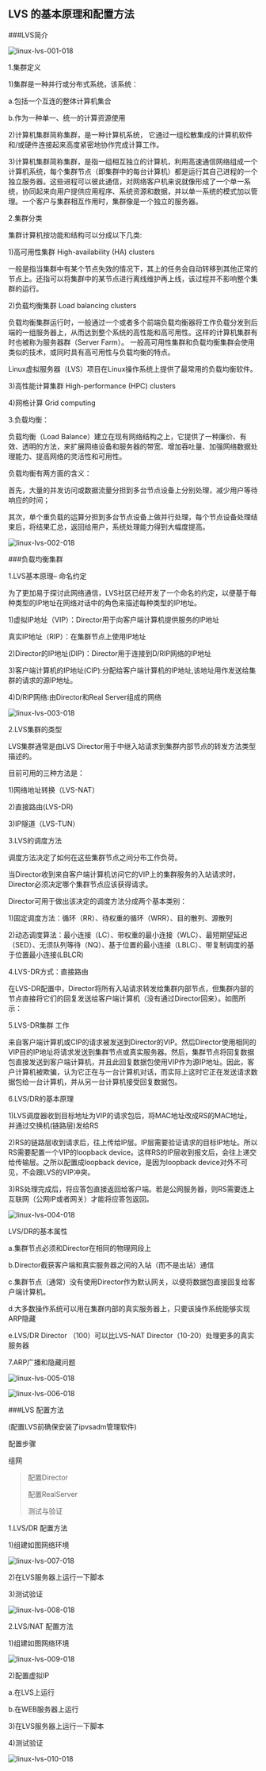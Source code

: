 LVS 的基本原理和配置方法
------------------------

###LVS简介

![linux-lvs-001-018][linux-lvs-001-018]

1.集群定义

1)集群是一种并行或分布式系统，该系统：

a.包括一个互连的整体计算机集合

b.作为一种单一、统一的计算资源使用

2)计算机集群简称集群，是一种计算机系统， 它通过一组松散集成的计算机软件和/或硬件连接起来高度紧密地协作完成计算工作。

3)计算机集群简称集群，是指一组相互独立的计算机，利用高速通信网络组成一个计算机系统，每个集群节点（即集群中的每台计算机）都是运行其自己进程的一个独立服务器。这些进程可以彼此通信，对网络客户机来说就像形成了一个单一系统，协同起来向用户提供应用程序、系统资源和数据，并以单一系统的模式加以管理。一个客户与集群相互作用时，集群像是一个独立的服务器。

2.集群分类

集群计算机按功能和结构可以分成以下几类:

1)高可用性集群 High-availability (HA) clusters

一般是指当集群中有某个节点失效的情况下，其上的任务会自动转移到其他正常的节点上。还指可以将集群中的某节点进行离线维护再上线，该过程并不影响整个集群的运行。

2)负载均衡集群 Load balancing clusters

负载均衡集群运行时，一般通过一个或者多个前端负载均衡器将工作负载分发到后端的一组服务器上，从而达到整个系统的高性能和高可用性。这样的计算机集群有时也被称为服务器群（Server Farm）。 一般高可用性集群和负载均衡集群会使用类似的技术，或同时具有高可用性与负载均衡的特点。

Linux虚拟服务器（LVS）项目在Linux操作系统上提供了最常用的负载均衡软件。

3)高性能计算集群 High-performance (HPC) clusters

4)网格计算 Grid computing

3.负载均衡：

负载均衡（Load Balance）建立在现有网络结构之上，它提供了一种廉价、有效、透明的方法，来扩展网络设备和服务器的带宽、增加吞吐量、加强网络数据处理能力、提高网络的灵活性和可用性。

负载均衡有两方面的含义：

首先，大量的并发访问或数据流量分担到多台节点设备上分别处理，减少用户等待响应的时间；

其次，单个重负载的运算分担到多台节点设备上做并行处理，每个节点设备处理结束后，将结果汇总，返回给用户，系统处理能力得到大幅度提高。

![linux-lvs-002-018][linux-lvs-002-018]

###负载均衡集群

1.LVS基本原理– 命名约定

为了更加易于探讨此网络通信，LVS社区已经开发了一个命名的约定，以便基于每种类型的IP地址在网络对话中的角色来描述每种类型的IP地址。

1)虚拟IP地址（VIP）：Director用于向客户端计算机提供服务的IP地址

真实IP地址（RIP）：在集群节点上使用IP地址

2)Director的IP地址(DIP)：Director用于连接到D/RIP网络的IP地址

3)客户端计算机的IP地址(CIP):分配给客户端计算机的IP地址,该地址用作发送给集群的请求的源IP地址。

4)D/RIP网络:由Director和Real Server组成的网络

![linux-lvs-003-018][linux-lvs-003-018]

2.LVS集群的类型

LVS集群通常是由LVS Director用于中继入站请求到集群内部节点的转发方法类型描述的。

目前可用的三种方法是：

1)网络地址转换（LVS-NAT）

2)直接路由(LVS-DR)

3)IP隧道（LVS-TUN）

3.LVS的调度方法

调度方法决定了如何在这些集群节点之间分布工作负荷。

当Director收到来自客户端计算机访问它的VIP上的集群服务的入站请求时，Director必须决定哪个集群节点应该获得请求。

Director可用于做出该决定的调度方法分成两个基本类别：

1)固定调度方法：循环（RR）、待权重的循环（WRR）、目的散列、源散列

2)动态调度算法：最小连接（LC）、带权重的最小连接（WLC）、最短期望延迟（SED）、无须队列等待（NQ）、基于位置的最小连接（LBLC）、带复制调度的基于位置最小连接(LBLCR)

4.LVS-DR方式：直接路由

在LVS-DR配置中，Director将所有入站请求转发给集群内部节点，但集群内部的节点直接将它们的回复发送给客户端计算机（没有通过Director回来）。如图所示：

5.LVS-DR集群 工作

来自客户端计算机或CIP的请求被发送到Director的VIP。然后Director使用相同的VIP目的IP地址将请求发送到集群节点或真实服务器。然后，集群节点将回复数据包直接发送到客户端计算机，并且此回复数据包使用VIP作为源IP地址。因此，客户计算机被欺骗，认为它正在与一台计算机对话，而实际上这时它正在发送请求数据包给一台计算机，并从另一台计算机接受回复数据包。

6.LVS/DR的基本原理

1)LVS调度器收到目标地址为VIP的请求包后，将MAC地址改成RS的MAC地址，并通过交换机(链路层)发给RS

2)RS的链路层收到请求后，往上传给IP层。IP层需要验证请求的目标IP地址。所以RS需要配置一个VIP的loopback device。这样RS的IP层收到报文后，会往上递交给传输层。之所以配置成loopback device，是因为loopback device对外不可见，不会跟LVS的VIP冲突。

3)RS处理完成后，将应答包直接返回给客户端。若是公网服务器，则RS需要连上互联网（公网IP或者网关）才能将应答包返回。

![linux-lvs-004-018][linux-lvs-004-018]

LVS/DR的基本属性

a.集群节点必须和Director在相同的物理网段上

b.Director截获客户端和真实服务器之间的入站（而不是出站）通信

c.集群节点（通常）没有使用Director作为默认网关，以便将数据包直接回复给客户端计算机。

d.大多数操作系统可以用在集群内部的真实服务器上，只要该操作系统能够实现ARP隐藏

e.LVS/DR Director （100）可以比LVS-NAT Director（10-20）处理更多的真实服务器

7.ARP广播和隐藏问题

![linux-lvs-005-018][linux-lvs-005-018]

![linux-lvs-006-018][linux-lvs-006-018]

###LVS 配置方法 

(配置LVS前确保安装了ipvsadm管理软件)

配置步骤

组网

>配置Director
>
>配置RealServer
>
>测试与验证

1.LVS/DR 配置方法

1)组建如图网络环境 

![linux-lvs-007-018][linux-lvs-007-018]

2)在LVS服务器上运行一下脚本

3)测试验证

![linux-lvs-008-018][linux-lvs-008-018]

2.LVS/NAT 配置方法

1)组建如图网络环境

![linux-lvs-009-018][linux-lvs-009-018]

2)配置虚拟IP

a.在LVS上运行

b.在WEB服务器上运行

3)在LVS服务器上运行一下脚本

4)测试验证

![linux-lvs-010-018][linux-lvs-010-018]

[linux-lvs-001-018]: /linux/linux-lvs-001-018.png
[linux-lvs-002-018]: /linux/linux-lvs-002-018.jpg
[linux-lvs-003-018]: /linux/linux-lvs-003-018.png
[linux-lvs-004-018]: /linux/linux-lvs-004-018.png
[linux-lvs-005-018]: /linux/linux-lvs-005-018.png
[linux-lvs-006-018]: /linux/linux-lvs-006-018.png
[linux-lvs-007-018]: /linux/linux-lvs-007-018.png
[linux-lvs-008-018]: /linux/linux-lvs-008-018.png
[linux-lvs-009-018]: /linux/linux-lvs-009-018.png
[linux-lvs-010-018]: /linux/linux-lvs-010-018.png
